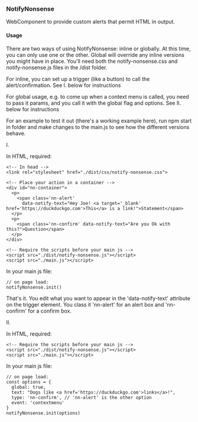 ### NotifyNonsense

WebComponent to provide custom alerts that permit HTML in output.

#### Usage

There are two ways of using NotifyNonsense: inline or globally. At this time, you can only use one or the other. Global will override any inline versions you might have in place. You'll need both the notify-nonsense.css and notify-nonsense.js files in the /dist folder.

For inline, you can set up a trigger (like a button) to call the alert/confirmation. See I. below for instructions

For global usage, e.g. to come up when a context menu is called, you need to pass it params, and you call it with the global flag and options. See II. below for instructions

For an example to test it out (there's a working example here), run npm start in folder and make changes to the main.js to see how the different versions behave.

I.

In HTML, required:

    <!-- In head -->
    <link rel="stylesheet" href="./dist/css/notify-nonsense.css">
    
    <!-- Place your action in a container -->
    <div id="nn-container">
      <p>
        <span class='nn-alert'
          data-notify-text="Hey Joe! <a target='_blank' href='https://duckduckgo.com'>This</a> is a link!">Statement</span>
      </p>
      <p>
        <span class='nn-confirm' data-notify-text="Are you Ok with this?">Question</span>
      </p>
    </div>

    <!-- Require the scripts before your main js -->
    <script src="./dist/notify-nonsense.js"></script>
    <script src="./main.js"></script>

In your main js file:

    // on page load:
    notifyNonsense.init()

That's it. You edit what you want to appear in the 'data-notify-text' attribute on the trigger element. You class it 'nn-alert' for an alert box and 'nn-confirm' for a confirm box. 

II.

In HTML, required:

    <!-- Require the scripts before your main js -->
    <script src="./dist/notify-nonsense.js"></script>
    <script src="./main.js"></script>

In your main js file:

    // on page load:
    const options = {
      global: true,
      text: "Dogs like <a href='https://duckduckgo.com'>links</a>!",
      type: 'nn-confirm', // 'nn-alert' is the other option
      event: 'contextmenu'
    }
    notifyNonsense.init(options)

